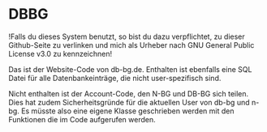# DBBG

!Falls du dieses System benutzt, so bist du dazu verpflichtet, zu dieser Github-Seite zu verlinken und mich als Urheber nach GNU General Public License v3.0 zu kennzeichnen!

Das ist der Website-Code von db-bg.de.
Enthalten ist ebenfalls eine SQL Datei für alle Datenbankeinträge, die nicht user-spezifisch sind.

Nicht enthalten ist der Account-Code, den N-BG und DB-BG sich teilen. Dies hat zudem Sicherheitsgründe für die aktuellen User von db-bg und n-bg.
Es müsste also eine eigene Klasse geschrieben werden mit den Funktionen die im Code aufgerufen werden.
